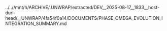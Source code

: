 ../..//mnt/h/ARCHIVE/.UNWRAP/extracted/DEV__2025-08-17__1833__host-duri-head/__UNWRAP/4fa54f0a14/DOCUMENTS/PHASE_OMEGA_EVOLUTION_INTEGRATION_SUMMARY.md